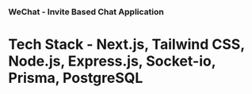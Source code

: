 ### WeChat - Invite Based Chat Application 

# Tech Stack - Next.js, Tailwind CSS, Node.js, Express.js, Socket-io, Prisma, PostgreSQL 
